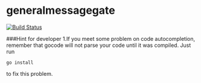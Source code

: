 generalmessagegate
==================
[![Build Status](https://magnum.travis-ci.com/denghongcai/generalmessagegate.svg?token=EzpPUGPtWhtdg1q5yYEK)](https://magnum.travis-ci.com/denghongcai/generalmessagegate)

###Hint for developer
1.If you meet some problem on code autocompletion, remember that gocode will not parse your code until it was compiled. Just run
    
    go install

to fix this problem.

